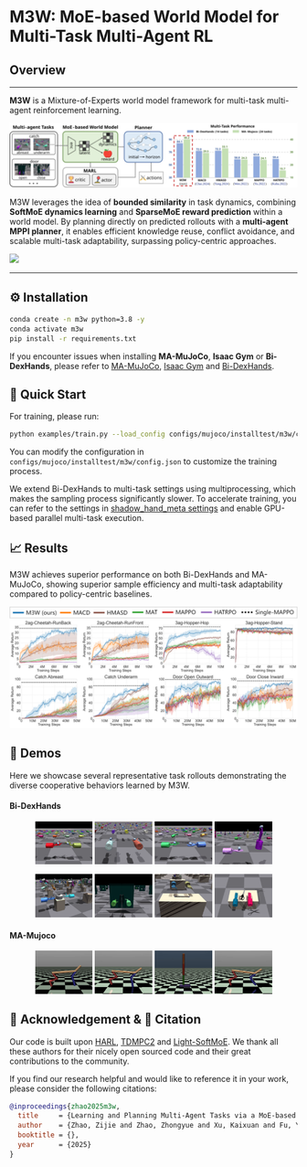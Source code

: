 # M3W: MoE-based World Model for Multi-Task Multi-Agent RL


## Overview
---
**M3W** is a Mixture-of-Experts world model framework for multi-task multi-agent reinforcement learning.

![](assets/images_folder/framework.svg)


M3W leverages the idea of **bounded similarity** in task dynamics, combining **SoftMoE dynamics learning** and **SparseMoE reward prediction** within a world model. By planning directly on predicted rollouts with a **multi-agent MPPI planner**, it enables efficient knowledge reuse, conflict avoidance, and scalable multi-task adaptability, surpassing policy-centric approaches.

![](assets/images_folder/method.svg)

<!-- ### 📑 Table of Contents
1. [Installation](#installation)  
2. [Quick Start](#quick-start)  
3. [Results](#results)  
4. [Acknowledgement & Citation](#acknowledgement--citation) -->

---
## ⚙️ Installation
```bash
conda create -n m3w python=3.8 -y
conda activate m3w
pip install -r requirements.txt
```
If you encounter issues when installing **MA-MuJoCo**, **Isaac Gym** or **Bi-DexHands**, please refer to [MA-MuJoCo](https://github.com/schroederdewitt/multiagent_mujoco), [Isaac Gym](https://developer.nvidia.com/isaac-gym) and [Bi-DexHands](https://github.com/PKU-MARL/DexterousHands).

## 🚀 Quick Start
For training, please run:
```bash
python examples/train.py --load_config configs/mujoco/installtest/m3w/config.json
```
You can modify the configuration in `configs/mujoco/installtest/m3w/config.json` to customize the training process.

We extend Bi-DexHands to multi-task settings using multiprocessing, which makes the sampling process significantly slower. To accelerate training, you can refer to the settings in [shadow_hand_meta settings](https://github.com/PKU-MARL/DexterousHands/tree/main/bidexhands/tasks/shadow_hand_meta) and enable GPU-based parallel multi-task execution.


## 📈 Results

M3W achieves superior performance on both Bi-DexHands and MA-MuJoCo, showing superior sample efficiency and multi-task adaptability compared to policy-centric baselines.

![](assets/images_folder/compare.png)

## 🎥 Demos
Here we showcase several representative task rollouts demonstrating the diverse cooperative behaviors learned by M3W.

#### Bi-DexHands
<p align="center">
  <img src="assets/gifs/dex/over.gif" alt="Over" width="20%"/>
  <img src="assets/gifs/dex/catch-abreast.gif" alt="Catch Abreast" width="20%"/>
  <img src="assets/gifs/dex/catch-underarm.gif" alt="Catch Underarm" width="20%"/>
  <img src="assets/gifs/dex/over2underarm.gif" alt="Over2Underarm" width="20%"/>
</p>

</p>
<p align="center">
  <img src="assets/gifs/dex/lift-underarm.gif" alt="Lift Underarm" width="20%"/>
  <img src="assets/gifs/dex/open-outward.gif" alt="Open Outward" width="20%"/>
  <img src="assets/gifs/dex/pen.gif" alt="Pen" width="20%"/>
  <img src="assets/gifs/dex/scissors.gif" alt="Scissors" width="20%"/>
</p>

#### MA-Mujoco
<p align="center">
  <img src="assets/gifs/mujoco/crf.gif" alt="Cheetah Run Front" width="20%"/>
  <img src="assets/gifs/mujoco/crun.gif" alt="Cheetah Run" width="20%"/>
  <img src="assets/gifs/mujoco/hop.gif" alt="Hopper Hop" width="20%"/>
  <img src="assets/gifs/mujoco/runbwd.gif" alt="Cheetah Run Backward" width="20%"/>
</p>

## 🙏 Acknowledgement & 📜 Citation
Our code is built upon [HARL](https://github.com/PKU-MARL/HARL), [TDMPC2](https://github.com/nicklashansen/tdmpc2) and [Light-SoftMoE](https://github.com/zhaozijie2022/soft-moe). We thank all these authors for their nicely open sourced code and their great contributions to the community.

If you find our research helpful and would like to reference it in your work, please consider the following citations:

```bibtex
@inproceedings{zhao2025m3w,
  title     = {Learning and Planning Multi-Agent Tasks via a MoE-based World Model},
  author    = {Zhao, Zijie and Zhao, Zhongyue and Xu, Kaixuan and Fu, Yuqian and Chai, Jiajun and Zhu, Yuanheng and Zhao, Dongbin},
  booktitle = {},
  year      = {2025}
}
```
